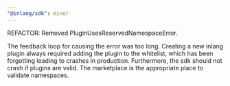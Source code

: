 ```yaml
---
"@inlang/sdk": minor
---
```


REFACTOR: Removed PluginUsesReservedNamespaceError.

The feedback loop for causing the error was too long. Creating a new inlang plugin always required adding the plugin to the whitelist, which has been forgotting leading to crashes in production.
Furthermore, the sdk should not crash if plugins are valid. The marketplace is the appropriate place to validate namespaces.
